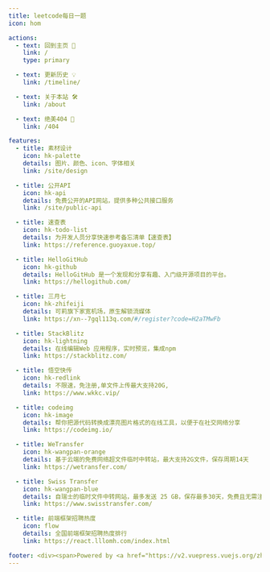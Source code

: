 ```yaml
---
title: leetcode每日一题
icon: hom

actions:
  - text: 回到主页 🧭
    link: /
    type: primary

  - text: 更新历史 💡
    link: /timeline/

  - text: 关于本站 🛠
    link: /about

  - text: 绝美404 🎯
    link: /404

features:
  - title: 素材设计
    icon: hk-palette
    details: 图片、颜色、icon、字体相关
    link: /site/design

  - title: 公开API
    icon: hk-api
    details: 免费公开的API网站，提供多种公共接口服务
    link: /site/public-api

  - title: 速查表
    icon: hk-todo-list
    details: 为开发人员分享快速参考备忘清单【速查表】
    link: https://reference.guoyaxue.top/

  - title: HelloGitHub
    icon: hk-github
    details: HelloGitHub 是一个发现和分享有趣、入门级开源项目的平台。
    link: https://hellogithub.com/

  - title: 三月七
    icon: hk-zhifeiji
    details: 可莉旗下家宽机场，原生解锁流媒体
    link: https://xn--7gql113q.com/#/register?code=H2aTMwFb

  - title: StackBlitz
    icon: hk-lightning
    details: 在线编辑Web 应用程序，实时预览，集成npm
    link: https://stackblitz.com/

  - title: 悟空快传
    icon: hk-redlink
    details: 不限速，免注册,单文件上传最大支持20G,
    link: https://www.wkkc.vip/

  - title: codeimg
    icon: hk-image
    details: 帮你把源代码转换成漂亮图片格式的在线工具，以便于在社交网络分享
    link: https://codeimg.io/

  - title: WeTransfer
    icon: hk-wangpan-orange
    details: 基于云端的免费网络超文件临时中转站，最大支持2G文件，保存周期14天
    link: https://wetransfer.com/

  - title: Swiss Transfer
    icon: hk-wangpan-blue
    details: 自瑞士的临时文件中转网站，最多发送 25 GB，保存最多30天，免费且无需注册
    link: https://www.swisstransfer.com/

  - title: 前端框架招聘热度
    icon: flow
    details: 全国前端框架招聘热度排行
    link: https://react.lllomh.com/index.html

footer: <div><span>Powered by <a href="https://v2.vuepress.vuejs.org/zh/" target="_blank">VuePress</a></span>|<span>Theme by <a href="https://theme-hope.vuejs.press/zh/" target="_blank">Hope</a></span></div>
---
```


<!-- markdownlint-disable -->
